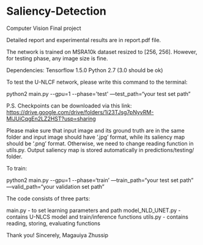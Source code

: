 # Saliency-Detection
Computer Vision Final project

Detailed report and experimental results are in report.pdf file. 

The network is trained on MSRA10k dataset resized to [256, 256]. However, for testing phase, any image size is fine. 

Dependencies:
Tensorflow 1.5.0
Python 2.7 (3.0 should be ok)


To test the U-NLCF network, please write this command to the terminal:

python2 main.py --gpu=1 --phase='test' —test_path=“your test set path”

P.S. Checkpoints can be downloaded via this link: https://drive.google.com/drive/folders/1i23TJsg7pNyvRM-MlJUiCqgEn2LZ2HST?usp=sharing

Please make sure that input image and its ground truth are in the same folder and input image should have ‘.jpg’ format, while its saliency map should be ‘.png’ format. Otherwise, we need to change reading function in utils.py. Output saliency map is stored automatically in predictions/testing/ folder.

To train:

python2 main.py --gpu=1 --phase=‘train’ —train_path=“your test set path” —valid_path=“your validation set path” 


The code consists of three parts:

main.py 			 - to set learning parameters and path
model_NLD_UNET.py - contains U-NLCS model and train/inference functions
utils.py			 - contains reading, storing, evaluating functions 

Thank you! 
Sincerely,
Magauiya Zhussip

